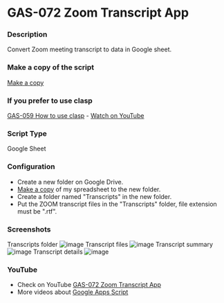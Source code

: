 # GAS-072 Zoom Transcript App

### Description

Convert Zoom meeting transcript to data in Google sheet.

### Make a copy of the script

[Make a copy](https://docs.google.com/spreadsheets/d/1_ozqsuFXoFMw_KcTUDuKK14SWNPStEZWeKXpN9EAye8/copy)

### If you prefer to use clasp

[GAS-059 How to use clasp](https://github.com/ashtonfei/google-apps-script-projects/tree/GAS-259) - [Watch on YouTube](https://youtu.be/V-oE2OyvTKM)

### Script Type

Google Sheet

### Configuration

- Create a new folder on Google Drive.
- [Make a copy](https://docs.google.com/spreadsheets/d/1_ozqsuFXoFMw_KcTUDuKK14SWNPStEZWeKXpN9EAye8/copy) of my spreadsheet to the new folder.
- Create a folder named "Transcripts" in the new folder.
- Put the ZOOM transcript files in the "Transcripts" folder, file extension must be ".rtf".

### Screenshots

Transcripts folder
![image](https://user-images.githubusercontent.com/16481229/100873681-7da0b400-34de-11eb-9d38-d17222690c38.png)
Transcript files
![image](https://user-images.githubusercontent.com/16481229/100873732-914c1a80-34de-11eb-8307-72a03debb18a.png)
Transcript summary
![image](https://user-images.githubusercontent.com/16481229/100873836-ade85280-34de-11eb-944c-49e2e30fc773.png)
Transcript details
![image](https://user-images.githubusercontent.com/16481229/100873914-c5bfd680-34de-11eb-9acf-aa62bab7efd4.png)

### YouTube

- Check on YouTube [GAS-072 Zoom Transcript App](https://youtu.be/PtIo_oPoAtk)
- More videos about [Google Apps Script](https://www.youtube.com/playlist?list=PLQhwjnEjYj8Bf_EZDrrcmkB9vcB9Sk3x0)
